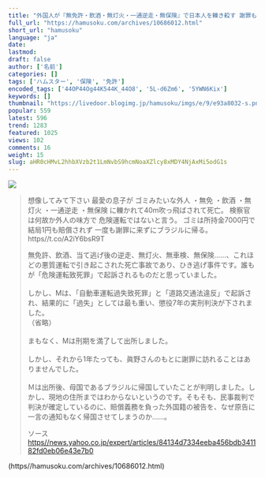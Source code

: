 ```yaml
---
title: "外国人が『無免許・飲酒・無灯火・一通逆走・無保険』で日本人を轢き殺す 謝罪も賠償もせずに母国へ逃亡"
full_url: "https://hamusoku.com/archives/10686012.html"
short_url: "hamusoku"
language: "ja"
date: 
lastmod: 
draft: false
author: ['名前']
categories: []
tags: ['ハムスター', '保険', '免許']
encoded_tags: ['44OP44Og44K544K_44O8', '5L-d6Zm6', '5YWN6Kix']
keywords: []
thumbnail: "https://livedoor.blogimg.jp/hamusoku/imgs/e/9/e93a8032-s.png"
popular: 559
latest: 596
trend: 1283
featured: 1025
views: 102
comments: 16
weight: 15
slug: aHR0cHMvL2hhbXVzb2t1LmNvbS9hcmNoaXZlcy8xMDY4NjAxMi5odG1s
---
```


![](https://livedoor.blogimg.jp/hamusoku/imgs/e/9/e93a8032-s.png)

<blockquote><p></p><p>想像してみて下さい 最愛の息子が ゴミみたいな外人 ・無免 ・飲酒 ・無灯火 ・一通逆走 ・無保険 に轢かれて40m吹っ飛ばされて死亡。 検察官は何故か外人の味方で 危険運転ではないと言う。 ゴミは所持金7000円で 結局1円も賠償されず 一度も謝罪に来ずにブラジルに帰る。 https//t.co/A2iY6bsR9T</p><p> 無免許、飲酒、当て逃げ後の逆走、無灯火、無車検、無保険……、これほどの悪質運転で引き起こされた死亡事故であり、ひき逃げ事件です。誰もが「危険運転致死罪」で起訴されるものだと思っていました。<br> <br> しかし、Mは、「自動車運転過失致死罪」と「道路交通法違反」で起訴され、結果的に「過失」としては最も重い、懲役7年の実刑判決が下されました。<br> （省略）<br> <br> まもなく、Mは刑期を満了して出所しました。<br> <br> しかし、それから1年たっても、眞野さんのもとに謝罪に訪れることはありませんでした。<br> <br> Ｍは出所後、母国であるブラジルに帰国していたことが判明しました。しかし、現地の住所まではわからないというのです。そもそも、民事裁判で判決が確定しているのに、賠償義務を負った外国籍の被告を、なぜ原告に一言の通知もなく帰国させてしまうのか……。<br></p>ソース <a href='https//news.yahoo.co.jp/expert/articles/84134d7334eeba456bdb341182fd0eb06e43e7b0' target='blank'>https//news.yahoo.co.jp/expert/articles/84134d7334eeba456bdb341182fd0eb06e43e7b0</a></blockquote>

(https//hamusoku.com/archives/10686012.html)
